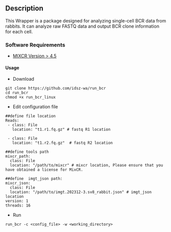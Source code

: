 ## Description
This Wrapper is a package designed for analyzing single-cell BCR data from rabbits. It can analyze raw FASTQ data and output BCR clone information for each cell.

### Software Requirements
* [MIXCR Version > 4.5 ](https://github.com/milaboratory/mixcr)
  
#### Usage

* Download 

```
git clone https://github.com/idsz-wa/run_bcr
cd run_bcr
chmod +x run_bcr_linux 
```

* Edit configuration file 
  
```
##define file location
Reads:
 - class: File
   location: "t1.r1.fq.gz" # fastq R1 location 

 - class: File
   location: "t1.r2.fq.gz"  # fastq R2 location 

##define tools path
mixcr_path:
  class: File
  location: "/path/to/mixcr" # mixcr location, Please ensure that you have obtained a license for MixCR.

##define  imgt_json path:
mixcr_json:
  class: File
  location: "/path/to/imgt.202312-3.sv8_rabbit.json" # imgt_json location 
version: 1
threads: 16
```
* Run 
```
run_bcr -c <config_file> -w <working_directory> 
```
